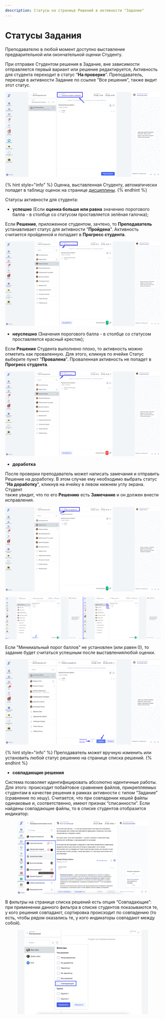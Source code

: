 ```yaml
---
description: Статусы на странице Решений в активности "Задание"
---
```


# Статусы Задания

Преподавателю в любой момент доступно выставление предварительной или окончательной оценки Студенту.

При отправке Студентом решения в Задание, вне зависимости отправляется первый вариант или решение редактируется, Активность для студента переходит в статус “**На проверке**”. Преподаватель, переходя в активности Задание по ссылке "Все решения", также видит этот статус.&#x20;

![](../../../.gitbook/assets/Screenshot_951.png)

{% hint style="info" %}
Оценка, выставленная Студенту, автоматически попадет в таблицу оценок на странице [дисциплины](../../disciplina/).
{% endhint %}

Статусы активности для студента:

* **успешно** (Если **оценка больше или равна** значению порогового балла - в столбце со статусом проставляется зелёная галочка);

Если **Решение**, приложенное студентом, зачтено, то **Преподаватель** устанавливает статус для активности "**Пройдена**". Активность считается пройденной и попадает в **Прогресс студента**.

![](../../../.gitbook/assets/Screenshot_940.png)

* **неуспешно** (Значения порогового балла - в столбце со статусом проставляется красный крестик);

Если **Решение** Студента выполнено плохо, то активность можно отметить  как проваленную. Для этого, кликнув по ячейке Статус выберите пункт "**Провалена**". Проваленная активность не попадет в **Прогресс студента**.

![](../../../.gitbook/assets/Screenshot_939.png)

* **доработка**

После проверки преподаватель может написать замечания и отправить\
Решение на доработку. В этом случае ему необходимо выбрать статус \
"**На доработку**", кликнув на ячейку в левом нижнем углу экрана. Студент\
&#x20;также увидит, что по его **Решению** есть **Замечание** и он должен внести исправления.

![](../../../.gitbook/assets/Screenshot_941.png)

![](../../../.gitbook/assets/Screenshot_954.png)

Если "Минимальный порог баллов" не установлен (или равен 0), то задание будет считаться успешным после выставлениялюбой оценки.

![](../../../.gitbook/assets/Screenshot_956.png)

{% hint style="info" %}
Преподаватель может вручную изменить или установить любой статус решению на странице списка решений.
{% endhint %}

* **совпадающие решения**

Система позволяет идентифицировать абсолютно идентичные работы. Для этого: происходит побайтовое сравнение файлов, прикрепляемых студентам в качестве решения в рамках активности с типом “Задание” (сравнение по хешу). Считается, что при совпадении хешей файлы одинаковые и, соответственно, имеют признак “списанности”.  Если найдены совпадающие файлы, то в списке студентов отобразится индикатор:

<figure><img src="../../../.gitbook/assets/image (895).png" alt=""><figcaption></figcaption></figure>

В фильтры на странице списка решений есть опция “Совпадающие”: при применении данного фильтра в списке студентов показываются те, у кого решения совпадают, сортировка происходит по совпадению (то есть, чтобы рядом оказались те, у кого индикаторы совпадают между собой).&#x20;

<figure><img src="../../../.gitbook/assets/image (896).png" alt=""><figcaption></figcaption></figure>
